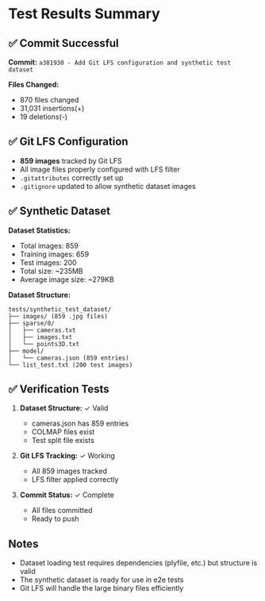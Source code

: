 # Test Results Summary

## ✅ Commit Successful

**Commit:** `a381930 - Add Git LFS configuration and synthetic test dataset`

**Files Changed:**
- 870 files changed
- 31,031 insertions(+)
- 19 deletions(-)

## ✅ Git LFS Configuration

- **859 images** tracked by Git LFS
- All image files properly configured with LFS filter
- `.gitattributes` correctly set up
- `.gitignore` updated to allow synthetic dataset images

## ✅ Synthetic Dataset

**Dataset Statistics:**
- Total images: 859
- Training images: 659
- Test images: 200
- Total size: ~235MB
- Average image size: ~279KB

**Dataset Structure:**
```
tests/synthetic_test_dataset/
├── images/ (859 .jpg files)
├── sparse/0/
│   ├── cameras.txt
│   ├── images.txt
│   └── points3D.txt
├── model/
│   └── cameras.json (859 entries)
└── list_test.txt (200 test images)
```

## ✅ Verification Tests

1. **Dataset Structure:** ✓ Valid
   - cameras.json has 859 entries
   - COLMAP files exist
   - Test split file exists

2. **Git LFS Tracking:** ✓ Working
   - All 859 images tracked
   - LFS filter applied correctly

3. **Commit Status:** ✓ Complete
   - All files committed
   - Ready to push

## Notes

- Dataset loading test requires dependencies (plyfile, etc.) but structure is valid
- The synthetic dataset is ready for use in e2e tests
- Git LFS will handle the large binary files efficiently

